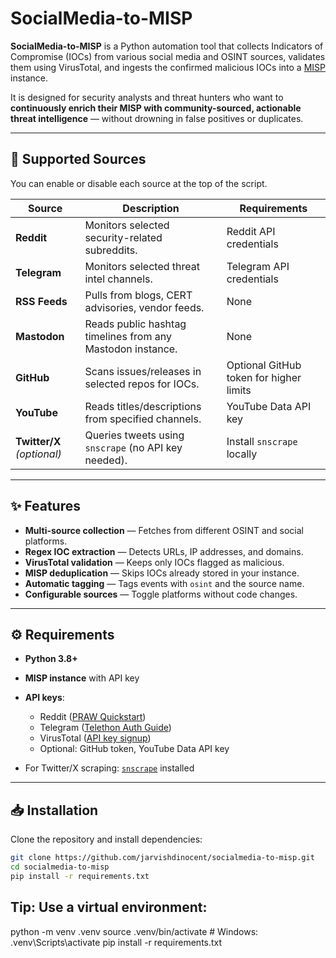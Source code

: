 # SocialMedia-to-MISP

**SocialMedia-to-MISP** is a Python automation tool that collects Indicators of Compromise (IOCs) from various social media and OSINT sources, validates them using VirusTotal, and ingests the confirmed malicious IOCs into a [MISP](https://www.misp-project.org/) instance.

It is designed for security analysts and threat hunters who want to **continuously enrich their MISP with community-sourced, actionable threat intelligence** — without drowning in false positives or duplicates.

---

## 📌 Supported Sources

You can enable or disable each source at the top of the script.

| Source                     | Description                                                | Requirements                            |
| -------------------------- | ---------------------------------------------------------- | --------------------------------------- |
| **Reddit**                 | Monitors selected security-related subreddits.             | Reddit API credentials                  |
| **Telegram**               | Monitors selected threat intel channels.                   | Telegram API credentials                |
| **RSS Feeds**              | Pulls from blogs, CERT advisories, vendor feeds.           | None                                    |
| **Mastodon**               | Reads public hashtag timelines from any Mastodon instance. | None                                    |
| **GitHub**                 | Scans issues/releases in selected repos for IOCs.          | Optional GitHub token for higher limits |
| **YouTube**                | Reads titles/descriptions from specified channels.         | YouTube Data API key                    |
| **Twitter/X** *(optional)* | Queries tweets using `snscrape` (no API key needed).       | Install `snscrape` locally              |

---

## ✨ Features

* **Multi-source collection** — Fetches from different OSINT and social platforms.
* **Regex IOC extraction** — Detects URLs, IP addresses, and domains.
* **VirusTotal validation** — Keeps only IOCs flagged as malicious.
* **MISP deduplication** — Skips IOCs already stored in your instance.
* **Automatic tagging** — Tags events with `osint` and the source name.
* **Configurable sources** — Toggle platforms without code changes.

---

## ⚙️ Requirements

* **Python 3.8+**
* **MISP instance** with API key
* **API keys**:

  * Reddit ([PRAW Quickstart](https://praw.readthedocs.io/en/latest/getting_started/quick_start.html))
  * Telegram ([Telethon Auth Guide](https://docs.telethon.dev/en/stable/basic/signing-in.html))
  * VirusTotal ([API key signup](https://www.virustotal.com/gui/join-us))
  * Optional: GitHub token, YouTube Data API key
* For Twitter/X scraping: [`snscrape`](https://github.com/JustAnotherArchivist/snscrape) installed

---

## 📥 Installation

Clone the repository and install dependencies:

```bash
git clone https://github.com/jarvishdinocent/socialmedia-to-misp.git
cd socialmedia-to-misp
pip install -r requirements.txt
```
## Tip: Use a virtual environment:
python -m venv .venv
source .venv/bin/activate  # Windows: .venv\Scripts\activate
pip install -r requirements.txt
```

